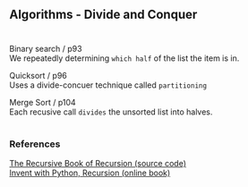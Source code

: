 ## Algorithms - Divide and Conquer

#

Binary search / p93    
We repeatedly determining `which half` of the list the item is in. 

Quicksort / p96  
Uses a divide-concuer technique called `partitioning`

Merge Sort / p104  
Each recusive call `divides` the unsorted list into halves.

#

### References

[The Recursive Book of Recursion (source code)](https://github.com/asweigart/the-recursive-book-of-recursion)  
[Invent with Python, Recursion (online book)](https://inventwithpython.com/recursion/)  